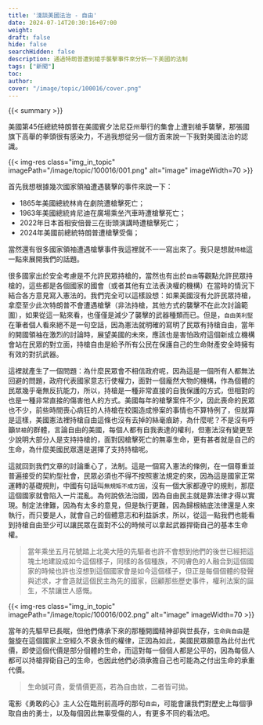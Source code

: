 ```yaml
---
title: '淺談美國法治 - 自由'
date: 2024-07-14T20:30:16+07:00
weight: 
draft: false
hide: false
searchHidden: false
description: 通過特朗普遭到槍手襲擊事件來分析一下美國的法制
tags: ["新聞"]
toc: 
author:
cover: "/image/topic/100016/cover.png"
---
```


{{< summary >}}

美國第45任總統特朗普在美國賓夕法尼亞州舉行的集會上遭到槍手襲擊，那張國旗下高舉的拳頭很有感染力，不過我想從另一個方面來說一下我對美國法治的認識。

{{< img-res class="img_in_topic" imagePath="/image/topic/100016/001.png" alt="image" imageWidth=70 >}}

首先我想根據幾次國家領袖遭遇襲擊的事件來說一下：

 - 1865年美國總統林肯在劇院遭槍擊死亡；
 - 1963年美國總統肯尼迪在廣場乘坐汽車時遭槍擊死亡；
 - 2022年日本首相安倍晉三在街頭演講時遭槍擊死亡；
 - 2024年美國前總統特朗普遭槍擊受傷；

當然還有很多國家領袖遭遇槍擊事件我這裡就不一一寫出來了。我只是想就`持槍`這一點來展開我們的話題。

很多國家出於安全考慮是不允許民眾持槍的，當然也有出於`自由`等觀點允許民眾持槍的，這些都是各個國家的國會（或者其他有立法表決權的機構）在當時的情況下結合各方意見寫入憲法的。我們完全可以這樣設想：如果美國沒有允許民眾持槍，拿麼至少此次特朗普不會遭遇槍擊（非法持槍，其他方式的襲擊不在此次討論範圍），如果從這一點來看，也僅僅是減少了襲擊的武器種類而已。但是，`自由美利堅`在筆者個人看來絕不是一句空話，因為憲法就明確的寫明了民眾有持槍自由，當年的開國領袖在激烈的討論時，展望美國的未來，應該也是害怕政府這個新成立機構會站在民眾的對立面，持槍自由是給予所有公民在保護自己的生命財產安全時擁有有效的對抗武器。

這裡就產生了一個問題：為什麼民眾會不相信政府呢，因為這是一個所有人都無法回避的問題，政府代表國家意志行使權力，面對一個龐然大物的機構，作為個體的民眾幾乎毫無反抗能力，所以，持槍是一種非常直接的自我保護的方式，但相對的也是一種非常直接的傷害他人的方式。美國每年的槍擊案件不少，因此喪命的民眾也不少，前些時間喪心病狂的人持槍在校園造成慘案的事情也不算特例了，但就算是這樣，美國憲法裡持槍自由這條也沒有去掉的絲毫痕跡，為什麼呢？不是沒有呼籲`禁槍`的群體，言論自由的美國，每個人都有自我表達的權利，但憲法沒有變更至少說明大部分人是支持持槍的，面對因槍擊死亡的無辜生命，更有甚者就是自己的生命，為什麼美國民眾還是選擇了支持持槍呢。

這就回到我們文章的討論重心了，法制。這是一個寫入憲法的條例，在一個尊重並普遍接受的契約型社會，民眾必須也不得不按照憲法規定的來，因為這是國家正常運轉的基礎規則，中國有句話叫`無規矩不成方圓`，沒有一個大家都遵守的規則，那麼這個國家就會陷入一片混亂。為何說依法治國，因為自由民主就是靠法律才得以實現。制定法律難，因為有太多的意見，但是執行更難，因為歸根結底法律還是人來執行，而只要是人，就會自己的個體意志和利益訴求，所以，從這一點我們也能看到持槍自由至少可以讓民眾在面對不公的時候可以拿起武器捍衛自己的基本生命權。

> 當年乘坐五月花號踏上北美大陸的先驅者也許不會想到他們的後世已經把這塊土地建設成如今這個樣子，同樣的各個種族，不同膚色的人融合到這個國家的時候也許也沒想到這個國家會是如今這個樣子，但正是每個個體的發聲與述求，才會造就這個民主為先的國家，回顧那些歷史事件，權利法案的誕生，不禁讓世人感慨。

{{< img-res class="img_in_topic" imagePath="/image/topic/100016/002.png" alt="image" imageWidth=70 >}}

當年的先驅早已長眠，但他們傳承下來的那種開國精神卻與世長存，`生命與自由`是盤旋在這個國家上空經久不衰永恆的權律，正因為如此，美國民眾願意為此付出代價，即使這個代價是部分個體的生命，而這對每一個個人都是公平的，因為每個人都可以持槍捍衛自己的生命，也因此他們必須承擔自己也可能為之付出生命的承重代價。

> 生命誠可貴，愛情價更高，若為自由故，二者皆可拋。

電影《勇敢的心》主人公在臨刑前高呼的那句`自由`，可能會讓我們對歷史上每個爭取自由的勇士，以及每個因此無辜受傷的人，有更多不同的看法吧。